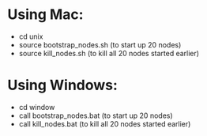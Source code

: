# Using Mac:
- cd unix
- source bootstrap_nodes.sh (to start up 20 nodes)
- source kill_nodes.sh (to kill all 20 nodes started earlier)

# Using Windows:
- cd window
- call bootstrap_nodes.bat (to start up 20 nodes)
- call kill_nodes.bat (to kill all 20 nodes started earlier)


